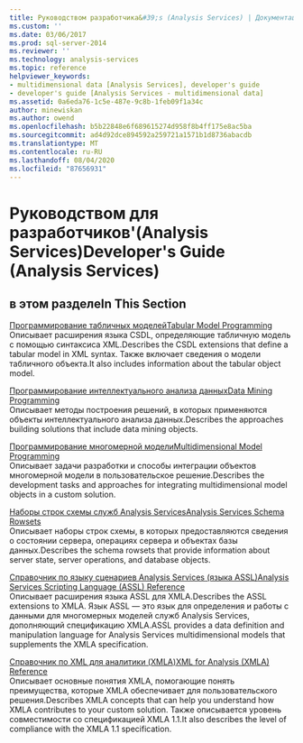 ```yaml
---
title: Руководством разработчика&#39;s (Analysis Services) | Документация Майкрософт
ms.custom: ''
ms.date: 03/06/2017
ms.prod: sql-server-2014
ms.reviewer: ''
ms.technology: analysis-services
ms.topic: reference
helpviewer_keywords:
- multidimensional data [Analysis Services], developer's guide
- developer's guide [Analysis Services - multidimensional data]
ms.assetid: 0a6eda76-1c5e-487e-9c8b-1feb09f1a34c
author: minewiskan
ms.author: owend
ms.openlocfilehash: b5b22848e6f689615274d958f8b4ff175e8ac5ba
ms.sourcegitcommit: ad4d92dce894592a259721a1571b1d8736abacdb
ms.translationtype: MT
ms.contentlocale: ru-RU
ms.lasthandoff: 08/04/2020
ms.locfileid: "87656931"
---
```

# <a name="developer39s-guide-analysis-services"></a><span data-ttu-id="0fc2d-102">Руководством для разработчиков&#39;(Analysis Services)</span><span class="sxs-lookup"><span data-stu-id="0fc2d-102">Developer&#39;s Guide (Analysis Services)</span></span>
    
## <a name="in-this-section"></a><span data-ttu-id="0fc2d-103">в этом разделе</span><span class="sxs-lookup"><span data-stu-id="0fc2d-103">In This Section</span></span>  
 [<span data-ttu-id="0fc2d-104">Программирование табличных моделей</span><span class="sxs-lookup"><span data-stu-id="0fc2d-104">Tabular Model Programming</span></span>](tabular-model-programming-compatibility-levels-1050-1103/tabular-model-programming-for-compatibility-levels-1050-through-1103.md)  
 <span data-ttu-id="0fc2d-105">Описывает расширения языка CSDL, определяющие табличную модель с помощью синтаксиса XML.</span><span class="sxs-lookup"><span data-stu-id="0fc2d-105">Describes the CSDL extensions that define a tabular model in XML syntax.</span></span> <span data-ttu-id="0fc2d-106">Также включает сведения о модели табличного объекта.</span><span class="sxs-lookup"><span data-stu-id="0fc2d-106">It also includes information about the tabular object model.</span></span>  
  
 [<span data-ttu-id="0fc2d-107">Программирование интеллектуального анализа данных</span><span class="sxs-lookup"><span data-stu-id="0fc2d-107">Data Mining Programming</span></span>](dev-guide/data-mining-programming.md)  
 <span data-ttu-id="0fc2d-108">Описывает методы построения решений, в которых применяются объекты интеллектуального анализа данных.</span><span class="sxs-lookup"><span data-stu-id="0fc2d-108">Describes the approaches building solutions that include data mining objects.</span></span>  
  
 [<span data-ttu-id="0fc2d-109">Программирование многомерной модели</span><span class="sxs-lookup"><span data-stu-id="0fc2d-109">Multidimensional Model Programming</span></span>](multidimensional-models/multidimensional-model-programming.md)  
 <span data-ttu-id="0fc2d-110">Описывает задачи разработки и способы интеграции объектов многомерной модели в пользовательское решение.</span><span class="sxs-lookup"><span data-stu-id="0fc2d-110">Describes the development tasks and approaches for integrating multidimensional model objects in a custom solution.</span></span>  
  
 [<span data-ttu-id="0fc2d-111">Наборы строк схемы служб Analysis Services</span><span class="sxs-lookup"><span data-stu-id="0fc2d-111">Analysis Services Schema Rowsets</span></span>](https://docs.microsoft.com/bi-reference/schema-rowsets/analysis-services-schema-rowsets)  
 <span data-ttu-id="0fc2d-112">Описывает наборы строк схемы, в которых предоставляются сведения о состоянии сервера, операциях сервера и объектах базы данных.</span><span class="sxs-lookup"><span data-stu-id="0fc2d-112">Describes the schema rowsets that provide information about server state, server operations, and database objects.</span></span>  
  
 [<span data-ttu-id="0fc2d-113">Справочник по языку сценариев Analysis Services &#40;языка ASSL&#41;</span><span class="sxs-lookup"><span data-stu-id="0fc2d-113">Analysis Services Scripting Language &#40;ASSL&#41; Reference</span></span>](https://docs.microsoft.com/bi-reference/assl/analysis-services-scripting-language-assl-for-xmla)  
 <span data-ttu-id="0fc2d-114">Описывает расширения языка ASSL для XMLA.</span><span class="sxs-lookup"><span data-stu-id="0fc2d-114">Describes the ASSL extensions to XMLA.</span></span> <span data-ttu-id="0fc2d-115">Язык ASSL — это язык для определения и работы с данными для многомерных моделей служб Analysis Services, дополняющий спецификацию XMLA.</span><span class="sxs-lookup"><span data-stu-id="0fc2d-115">ASSL provides a data definition and manipulation language for Analysis Services multidimensional models that supplements the XMLA specification.</span></span>  
  
 [<span data-ttu-id="0fc2d-116">Справочник по XML для аналитики (XMLA)</span><span class="sxs-lookup"><span data-stu-id="0fc2d-116">XML for Analysis  &#40;XMLA&#41; Reference</span></span>](https://docs.microsoft.com/bi-reference/xmla/xml-for-analysis-xmla-reference)  
 <span data-ttu-id="0fc2d-117">Описывает основные понятия XMLA, помогающие понять преимущества, которые XMLA обеспечивает для пользовательского решения.</span><span class="sxs-lookup"><span data-stu-id="0fc2d-117">Describes XMLA concepts that can help you understand how XMLA contributes to your custom solution.</span></span> <span data-ttu-id="0fc2d-118">Также описывается уровень совместимости со спецификацией XMLA 1.1.</span><span class="sxs-lookup"><span data-stu-id="0fc2d-118">It also describes the level of compliance with the XMLA 1.1 specification.</span></span>  
  
  
